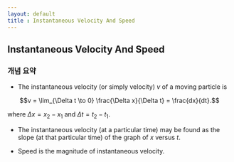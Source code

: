 ```yaml
---
layout: default
title : Instantaneous Velocity And Speed
---
```


## Instantaneous Velocity And Speed

### 개념 요약

- The instantaneous velocity (or simply velocity) $v$ of a moving particle is

$$v = \lim_{\Delta t \to 0} \frac{\Delta x}{\Delta t} = \frac{dx}{dt}.$$

where $\Delta x = x_2 − x_1$ and $\Delta t = t_2 − t_1$.

- The instantaneous velocity (at a particular time) may be found as the slope (at that particular time) of the graph of $x$ versus $t$.

- Speed is the magnitude of instantaneous velocity.
 
<!--
- 속도 
    + 시점 간의 간격을 매우 작게 하여 만든 순간적인 평균 속도이다. 
    + $\Delta x$는 변위, $\Delta t$는 운동하는 동안 걸린 시간일 때, 속도는

        $$v = \lim_{\Delta t \to 0} \frac{\Delta x}{\Delta t} = \frac{dx}{dt}$$

    이다. 
    + 시간 $t$에 대한 위치 $x$를 그래프로 그려보았을 때, 시점 $t_1$에서의 접선의 기울기를 $t_1$에서의 속도라 할 수 있다.

- 속력
    + 속도의 크기이다. 속도와는 다르게 음수로는 존재할 수 없다.

### 예제

### 연습 문제
-->
